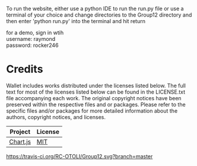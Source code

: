 To run the website, either 
use a python IDE to run the run.py file 
      or
use a terminal of your choice and change directories to the Group12 directory and then enter 'python run.py' into the terminal and hit return

for a demo, sign in wtih <br>
username: raymond <br>
password: rocker246

# Credits

Wallet includes works distributed under the licenses listed below. The full text for most of the licenses listed below can be found in the LICENSE.txt file accompanying each work. The original copyright notices have been preserved within the respective files and or packages. Please refer to the specific files and/or packages for more detailed information about the authors, copyright notices, and licenses.

| Project                                  | License                                  |
| ---------------------------------------- | ---------------------------------------- |
| [Chart.js](https://www.chartjs.org/)     | [MIT](https://github.com/chartjs/Chart.js/blob/master/LICENSE.md) |

https://travis-ci.org/RC-OTOLI/Group12.svg?branch=master
